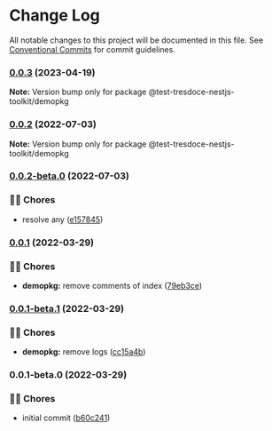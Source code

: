 # Change Log

All notable changes to this project will be documented in this file.
See [Conventional Commits](https://conventionalcommits.org) for commit guidelines.

### [0.0.3](https://github.com/tresdoce/tresdoce-nestjs-toolkit-test/compare/@test-tresdoce-nestjs-toolkit/demopkg@0.0.3-beta.1...@test-tresdoce-nestjs-toolkit/demopkg@0.0.3) (2023-04-19)

**Note:** Version bump only for package @test-tresdoce-nestjs-toolkit/demopkg

### [0.0.2](https://github.com/tresdoce/tresdoce-nestjs-toolkit-test/compare/@test-tresdoce-nestjs-toolkit/demopkg@0.0.2-beta.0...@test-tresdoce-nestjs-toolkit/demopkg@0.0.2) (2022-07-03)

**Note:** Version bump only for package @test-tresdoce-nestjs-toolkit/demopkg

### [0.0.2-beta.0](https://github.com/tresdoce/tresdoce-nestjs-toolkit-test/compare/@test-tresdoce-nestjs-toolkit/demopkg@0.0.1...@test-tresdoce-nestjs-toolkit/demopkg@0.0.2-beta.0) (2022-07-03)

### 👨‍💻 Chores

- resolve any ([e157845](https://github.com/tresdoce/tresdoce-nestjs-toolkit-test/commit/e157845e8ebbfefd1683bc64e96bbc46b8d269c6))

### [0.0.1](https://github.com/tresdoce/tresdoce-nestjs-toolkit-test/compare/@test-tresdoce-nestjs-toolkit/demopkg@0.0.1-beta.1...@test-tresdoce-nestjs-toolkit/demopkg@0.0.1) (2022-03-29)

### 👨‍💻 Chores

- **demopkg:** remove comments of index ([79eb3ce](https://github.com/tresdoce/tresdoce-nestjs-toolkit-test/commit/79eb3ce1e8a632833f08c6e40e51a604c6254b93))

### [0.0.1-beta.1](https://github.com/tresdoce/tresdoce-nestjs-toolkit-test/compare/@test-tresdoce-nestjs-toolkit/demopkg@0.0.1-beta.0...@test-tresdoce-nestjs-toolkit/demopkg@0.0.1-beta.1) (2022-03-29)

### 👨‍💻 Chores

- **demopkg:** remove logs ([cc15a4b](https://github.com/tresdoce/tresdoce-nestjs-toolkit-test/commit/cc15a4b8f10cfa582c0ea58723983c7c40f8efe6))

### 0.0.1-beta.0 (2022-03-29)

### 👨‍💻 Chores

- initial commit ([b60c241](https://github.com/tresdoce/tresdoce-nestjs-toolkit-test/commit/b60c241e33c5e94d0fbcb17e84f189e669dbaa1b))
